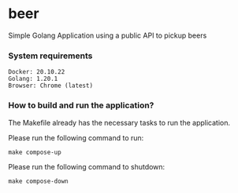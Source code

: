 # beer
Simple Golang Application using a public API to pickup beers

### System requirements

```
Docker: 20.10.22
Golang: 1.20.1
Browser: Chrome (latest)
```


### How to build and run the application?

The Makefile already has the necessary tasks to run the application.

Please run the following command to run:

```
make compose-up
```

Please run the following command to shutdown:

```
make compose-down
```
